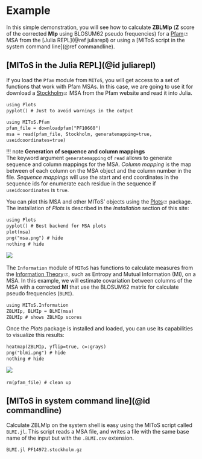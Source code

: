 
# Example

In this simple demonstration, you will see how to calculate **ZBLMIp** (**Z** score of the
corrected **MIp** using BLOSUM62 pseudo frequencies) for a [Pfam![](../assets/external-link.png)](http://pfam.xfam.org/)
MSA from the [Julia REPL](@ref juliarepl) or using a
[MIToS script in the system command line](@ref commandline).  

## [MIToS in the Julia REPL](@id juliarepl)

If you load the `Pfam` module from `MIToS`, you will get access to a set of functions that
work with Pfam MSAs. In this case, we are going to use it for download a
[Stockholm![](../assets/external-link.png)](https://en.wikipedia.org/wiki/Stockholm_format)
MSA from the Pfam website and read it into Julia.  

```@setup juliarepl
using Plots
pyplot() # Just to avoid warnings in the output
```

```@example juliarepl
using MIToS.Pfam
pfam_file = downloadpfam("PF10660")
msa = read(pfam_file, Stockholm, generatemapping=true, useidcoordinates=true)
```

!!! note
    **Generation of sequence and column mappings**  
    The keyword argument `generatemapping` of `read` allows to generate sequence and column
    mappings for the MSA. *Column mapping* is the map between of each column on the MSA
    object and the column number in the file. *Sequence mappings* will use the start and
    end coordinates in the sequence ids for enumerate each residue in the sequence if
    `useidcoordinates` is `true`.  

You can plot this MSA and other MIToS’ objects using the [Plots![](../assets/external-link.png)](https://juliaplots.github.io/) package. The installation of *Plots* is described in the *Installation* section of this site:

```@example juliarepl
using Plots
pyplot() # Best backend for MSA plots
plot(msa)
png("msa.png") # hide
nothing # hide
```  

![](msa.png)  

The `Information` module of `MIToS` has functions to calculate measures from the
[Information Theory![](../assets/external-link.png)](https://en.wikipedia.org/wiki/Information_theory),
such as Entropy and Mutual Information (MI), on a MSA. In this example, we will estimate
covariation between columns of the MSA with a corrected **MI** that use the BLOSUM62 matrix
for calculate pseudo frequencies (`BLMI`).  

```@example juliarepl
using MIToS.Information
ZBLMIp, BLMIp = BLMI(msa)
ZBLMIp # shows ZBLMIp scores
```

Once the *Plots* package is installed and loaded, you can use its capabilities to visualize
this results:

```@example juliarepl
heatmap(ZBLMIp, yflip=true, c=:grays)
png("blmi.png") # hide
nothing # hide
```  

![](blmi.png)  

```@setup juliarepl
rm(pfam_file) # clean up
```

## [MIToS in system command line](@id commandline)

Calculate ZBLMIp on the system shell is easy using the MIToS script called `BLMI.jl`. This
script reads a MSA file, and writes a file with the same base name of the input but with
the `.BLMI.csv` extension.  

```
BLMI.jl PF14972.stockholm.gz
```
